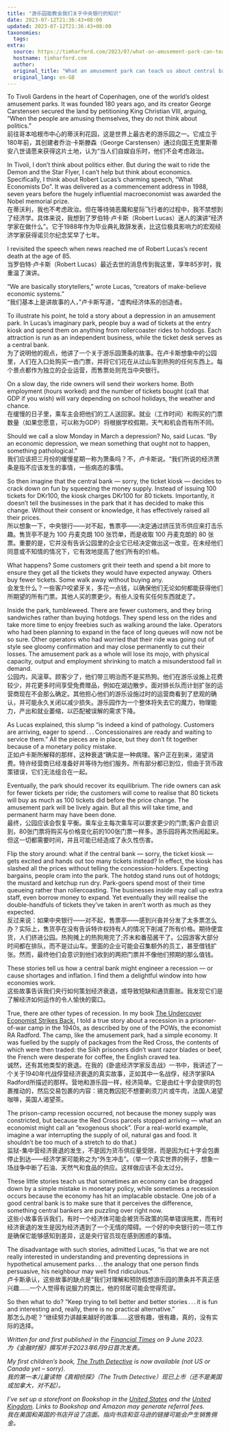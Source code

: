 ```yaml
---
title: "游乐园能教会我们关于中央银行的知识"
date: 2023-07-12T21:36:43+08:00
updated: 2023-07-12T21:36:43+08:00
taxonomies:
  tags: 
extra:
  source: https://timharford.com/2023/07/what-an-amusement-park-can-teach-us-about-central-banks/?ref=thebrowser.com
  hostname: timharford.com
  author: 
  original_title: "What an amusement park can teach us about central banks"
  original_lang: en-GB
---
```

To Tivoli Gardens in the heart of Copenhagen, one of the world’s oldest amusement parks. It was founded 180 years ago, and its creator George Carstensen secured the land by petitioning King Christian VIII, arguing, “When the people are amusing themselves, they do not think about politics.”  
前往哥本哈根市中心的蒂沃利花园，这是世界上最古老的游乐园之一。它成立于180年前，其创建者乔治·卡斯滕森（George Carstensen）通过向国王克里斯蒂安八世请愿来获得这片土地，认为“当人们自娱自乐时，他们不会考虑政治。

In Tivoli, I don’t think about politics either. But during the wait to ride the Demon and the Star Flyer, I can’t help but think about economics. Specifically, I think about Robert Lucas’s charming speech, “What Economists Do”. It was delivered as a commencement address in 1988, seven years before the hugely influential macroeconomist was awarded the Nobel memorial prize.  
在蒂沃利，我也不考虑政治。但在等待骑恶魔和星际飞行者的过程中，我不禁想到了经济学。具体来说，我想到了罗伯特·卢卡斯（Robert Lucas）迷人的演讲“经济学家在做什么”。它于1988年作为毕业典礼致辞发表，比这位极具影响力的宏观经济学家获得诺贝尔纪念奖早了七年。

I revisited the speech when news reached me of Robert Lucas’s recent death at the age of 85.  
当罗伯特·卢卡斯（Robert Lucas）最近去世的消息传到我这里，享年85岁时，我重温了演讲。

“We are basically storytellers,” wrote Lucas, “creators of make-believe economic systems.”  
“我们基本上是讲故事的人，”卢卡斯写道，“虚构经济体系的创造者。

To illustrate his point, he told a story about a depression in an amusement park. In Lucas’s imaginary park, people buy a wad of tickets at the entry kiosk and spend them on anything from rollercoaster rides to hotdogs. Each attraction is run as an independent business, while the ticket desk serves as a central bank.  
为了说明他的观点，他讲了一个关于游乐园萧条的故事。在卢卡斯想象中的公园里，人们在入口处购买一沓门票，并将它们花在从过山车到热狗的任何东西上。每个景点都作为独立的企业运营，而售票处则充当中央银行。

On a slow day, the ride owners will send their workers home. Both employment (hours worked) and the number of tickets bought (call that GDP if you wish) will vary depending on school holidays, the weather and chance.  
在缓慢的日子里，乘车主会把他们的工人送回家。就业（工作时间）和购买的门票数量（如果您愿意，可以称为GDP）将根据学校假期，天气和机会而有所不同。

Should we call a slow Monday in March a depression? No, said Lucas. “By an economic depression, we mean something that ought not to happen, something pathological.”  
我们应该把三月份的缓慢星期一称为萧条吗？不，卢卡斯说。“我们所说的经济萧条是指不应该发生的事情，一些病态的事情。

So then imagine that the central bank — sorry, the ticket kiosk — decides to crack down on fun by squeezing the money supply. Instead of issuing 100 tickets for DKr100, the kiosk charges DKr100 for 80 tickets. Importantly, it doesn’t tell the businesses in the park that it has decided to make this change. Without their consent or knowledge, it has effectively raised all their prices.  
所以想象一下，中央银行——对不起，售票亭——决定通过挤压货币供应来打击乐趣。售货亭不是为 100 丹麦克朗 100 张罚单，而是收取 100 丹麦克朗的 80 张票。重要的是，它并没有告诉公园里的企业它已经决定做出这一改变。在未经他们同意或不知情的情况下，它有效地提高了他们所有的价格。

What happens? Some customers grit their teeth and spend a bit more to ensure they get all the tickets they would have expected anyway. Others buy fewer tickets. Some walk away without buying any.  
会发生什么？一些客户咬紧牙关，多花一点钱，以确保他们无论如何都能获得他们所期望的所有门票。其他人买的票更少。有些人没有买任何东西就走了。

Inside the park, tumbleweed. There are fewer customers, and they bring sandwiches rather than buying hotdogs. They spend less on the rides and take more time to enjoy freebies such as walking around the lake. Operators who had been planning to expand in the face of long queues will now not be so sure. Other operators who had worried that their ride was going out of style see gloomy confirmation and may close permanently to cut their losses. The amusement park as a whole will lose its mojo, with physical capacity, output and employment shrinking to match a misunderstood fall in demand.  
公园内，风滚草。顾客少了，他们带三明治而不是买热狗。他们在游乐设施上花费较少，并花更多时间享受免费赠品，例如在湖边散步。面对排长队而计划扩张的运营商现在不会那么确定。其他担心他们的游乐设施过时的运营商看到了悲观的确认，并可能永久关闭以减少损失。游乐园作为一个整体将失去它的魔力，物理能力，产出和就业萎缩，以匹配被误解的需求下降。

As Lucas explained, this slump “is indeed a kind of pathology. Customers are arriving, eager to spend . . . Concessionaires are ready and waiting to service them.” All the pieces are in place, but they don’t fit together because of a monetary policy mistake.  
正如卢卡斯所解释的那样，这种衰退“确实是一种病理。客户正在到来，渴望消费。特许经营商已经准备好并等待为他们服务。所有部分都已到位，但由于货币政策错误，它们无法组合在一起。

Eventually, the park should recover its equilibrium. The ride owners can ask for fewer tickets per ride; the customers will come to realise that 80 tickets will buy as much as 100 tickets did before the price change. The amusement park will be lively again. But all this will take time, and permanent harm may have been done.  
最终，公园应该会恢复平衡。乘车业主每次乘车可以要求更少的门票;客户会意识到，80张门票将购买与价格变化前的100张门票一样多。游乐园将再次热闹起来。但这一切都需要时间，并且可能已经造成了永久性伤害。

Flip the story around: what if the central bank — sorry, the ticket kiosk — gets excited and hands out too many tickets instead? In effect, the kiosk has slashed all the prices without telling the concession-holders. Expecting bargains, people cram into the park. The hotdog stand runs out of hotdogs; the mustard and ketchup run dry. Park-goers spend most of their time queueing rather than rollercoasting. The businesses inside may call up extra staff, even borrow money to expand. Yet eventually they will realise the double-handfuls of tickets they’ve taken in aren’t worth as much as they expected.  
反过来说：如果中央银行——对不起，售票亭——感到兴奋并分发了太多票怎么办？实际上，售货亭在没有告诉特许权持有人的情况下削减了所有价格。期待便宜货，人们挤进公园。热狗摊上的热狗用完了;芥末和番茄酱干了。公园游客大部分时间都在排队，而不是过山车。里面的企业可能会召集额外的员工，甚至借钱扩张。然而，最终他们会意识到他们收到的两把门票并不像他们预期的那么值钱。

These stories tell us how a central bank might engineer a recession — or cause shortages and inflation. I find them a delightful window into how economies work.  
这些故事告诉我们央行如何策划经济衰退，或导致短缺和通货膨胀。我发现它们是了解经济如何运作的令人愉快的窗口。

True, there are other types of recession. In my book [The Undercover Economist Strikes Back](https://timharford.com/books/undercovereconomist-strikes-back/), I told a true story about a recession in a prisoner-of-war camp in the 1940s, as described by one of the POWs, the economist RA Radford. The camp, like the amusement park, had a simple economy. It was fuelled by the supply of packages from the Red Cross, the contents of which were then traded: the Sikh prisoners didn’t want razor blades or beef, the French were desperate for coffee, the English craved tea.  
诚然，还有其他类型的衰退。在我的《卧底经济学家反击战》一书中，我讲述了一个关于1940年代战俘营经济衰退的真实故事，正如其中一名战俘，经济学家RA Radford所描述的那样。营地和游乐园一样，经济简单。它是由红十字会提供的包裹推动的，然后交易包裹的内容：锡克教囚犯不想要剃须刀片或牛肉，法国人渴望咖啡，英国人渴望茶。

The prison-camp recession occurred, not because the money supply was constricted, but because the Red Cross parcels stopped arriving — what an economist might call an “exogenous shock”. (For a real-world example, imagine a war interrupting the supply of oil, natural gas and food. It shouldn’t be too much of a stretch to do that.)  
监狱-集中营经济衰退的发生，不是因为货币供应量受限，而是因为红十字会包裹停止到达——经济学家可能称之为“外生冲击”。（举一个真实世界的例子，想象一场战争中断了石油、天然气和食品的供应。这样做应该不会太过分。

These little stories teach us that sometimes an economy can be dragged down by a simple mistake in monetary policy, while sometimes a recession occurs because the economy has hit an implacable obstacle. One job of a good central bank is to make sure that it perceives the difference, something central bankers are puzzling over right now.  
这些小故事告诉我们，有时一个经济体可能会被货币政策的简单错误拖累，而有时经济衰退的发生是因为经济遇到了一个无情的障碍。一个好的中央银行的一项工作是确保它能够感知到差异，这是央行官员现在感到困惑的事情。

The disadvantage with such stories, admitted Lucas, “is that we are not really interested in understanding and preventing depressions in hypothetical amusement parks . . . the analogy that one person finds persuasive, his neighbour may well find ridiculous.”  
卢卡斯承认，这些故事的缺点是“我们对理解和预防假想游乐园的萧条并不真正感兴趣......一个人觉得有说服力的类比，他的邻居可能会觉得荒谬。

So then what to do? “Keep trying to tell better and better stories . . . it is fun and interesting and, really, there is no practical alternative.”  
那怎么办呢？“继续努力讲越来越好的故事......这很有趣，很有趣，真的，没有实际的选择。

*Written for and first published in the [Financial Times](https://www.ft.com/content/b52a4aac-2e1f-46ce-a8ea-0441e1cfb9a5) on 9 June 2023.  
为《金融时报》撰写并于2023年6月9日首次发表。*

*My first children’s book, [The Truth Detective](https://timharford.com/books/truthdetective/) is now available (not US or Canada yet – sorry).  
我的第一本儿童读物《真相侦探》（The Truth Detective）现已上市（还不是美国或加拿大，对不起）。*

*I’ve set up a storefront on Bookshop in the [United States](https://bookshop.org/shop/TimHarford) and the [United Kingdom](https://uk.bookshop.org/shop/TimHarford). Links to Bookshop and Amazon may generate referral fees.  
我在美国和英国的书店开设了店面。指向书店和亚马逊的链接可能会产生销售佣金。*
